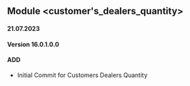 ## Module <customer's_dealers_quantity>

#### 21.07.2023
#### Version 16.0.1.0.0
#### ADD
- Initial Commit for Customers Dealers Quantity

